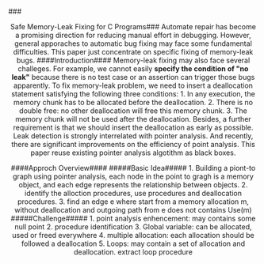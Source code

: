 ###<center>Safe Memory-Leak Fixing for C Programs###
Automate repair has become a promising direction for reducing manual effort in debugging. However, general apporaches to automatic bug fixing may face some fundamental difficulties. This paper just concentrate on specific fixing of  memory-leak bugs.
####Introduction####
Memory-leak fixing may also face several challeges. For example, we cannot easily **specify the condition of "no leak"** because there is no test case or an assertion can trigger those bugs apparently. To fix memory-leak problem, we need to insert a deallocation statement satisfying the following three conditions:
	1. In any execution, the memory chunk has to be allocated before the deallocation.
	2. There is no double free: no other deallocation will free this memory chunk.
	3. The memory chunk will not be used after the deallocation.
Besides, a further requirement is that we should insert the deallocation as early as possible.
Leak detection is strongly interrelated with pointer analysis. And recently, there are significant improvements on the efficiency of point analysis. This paper reuse existing pointer analysis algotithm as black boxes.

####Approch Overview####
#####Basic Idea#####
	1. Building a piont-to graph using pointer analysis, each node in the point to gragh is a memory object, and each edge represents the relationship between objects.
	2. identify the alloction procedures, use procedures and deallocation procedures.
	3. find an edge e where start from a memory allocation m, without deallocation and outgoing path from e does not contains Use(m)
#####Challenge#####
	1. point analysis enhencement: may contains some null point
	2. procedure identification
	3. Global variable: can be allocated, used or freed everywhere
	4. multiple allocation: each allocation should be followed a deallocation
	5. Loops: may contain a set of allocation and deallocation. extract loop procedure
